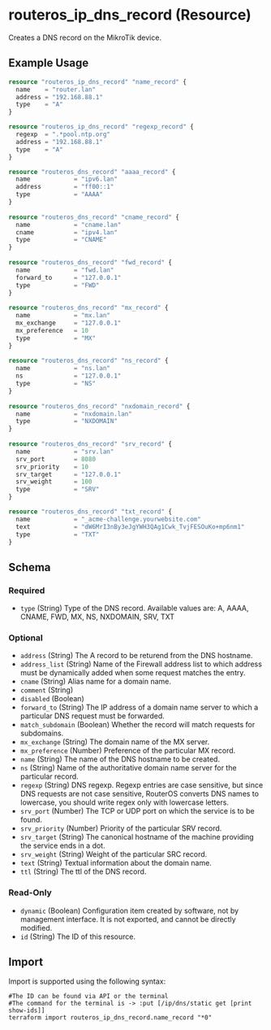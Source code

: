 # routeros_ip_dns_record (Resource)
Creates a DNS record on the MikroTik device.

## Example Usage
```terraform
resource "routeros_ip_dns_record" "name_record" {
  name    = "router.lan"
  address = "192.168.88.1"
  type    = "A"
}

resource "routeros_ip_dns_record" "regexp_record" {
  regexp  = ".*pool.ntp.org"
  address = "192.168.88.1"
  type    = "A"
}

resource "routeros_dns_record" "aaaa_record" {
  name            = "ipv6.lan"
  address         = "ff00::1"
  type            = "AAAA"
}
  
resource "routeros_dns_record" "cname_record" {
  name            = "cname.lan"
  cname           = "ipv4.lan"
  type            = "CNAME"
}
  
resource "routeros_dns_record" "fwd_record" {
  name            = "fwd.lan"
  forward_to      = "127.0.0.1"
  type            = "FWD"
}
  
resource "routeros_dns_record" "mx_record" {
  name            = "mx.lan"
  mx_exchange     = "127.0.0.1"
  mx_preference   = 10
  type            = "MX"
}
  
resource "routeros_dns_record" "ns_record" {
  name            = "ns.lan"
  ns              = "127.0.0.1"
  type            = "NS"
}
  
resource "routeros_dns_record" "nxdomain_record" {
  name            = "nxdomain.lan"
  type            = "NXDOMAIN"
}
  
resource "routeros_dns_record" "srv_record" {
  name            = "srv.lan"
  srv_port        = 8080
  srv_priority    = 10
  srv_target      = "127.0.0.1"
  srv_weight      = 100
  type            = "SRV"
}

resource "routeros_dns_record" "txt_record" {
  name            = "_acme-challenge.yourwebsite.com"
  text            = "dW6MrI3nBy3eJgYWH3QAg1Cwk_TvjFESOuKo+mp6nm1"
  type            = "TXT"
}
```

<!-- schema generated by tfplugindocs -->
## Schema

### Required

- `type` (String) Type of the DNS record. Available values are: A, AAAA, CNAME, FWD, MX, NS, NXDOMAIN, SRV, TXT

### Optional

- `address` (String) The A record to be returend from the DNS hostname.
- `address_list` (String) Name of the Firewall address list to which address must be dynamically added when some request matches the entry.
- `cname` (String) Alias name for a domain name.
- `comment` (String)
- `disabled` (Boolean)
- `forward_to` (String) The IP address of a domain name server to which a particular DNS request must be forwarded.
- `match_subdomain` (Boolean) Whether the record will match requests for subdomains.
- `mx_exchange` (String) The domain name of the MX server.
- `mx_preference` (Number) Preference of the particular MX record.
- `name` (String) The name of the DNS hostname to be created.
- `ns` (String) Name of the authoritative domain name server for the particular record.
- `regexp` (String) DNS regexp. Regexp entries are case sensitive, but since DNS requests are not case sensitive, RouterOS converts DNS names to lowercase, you should write regex only with lowercase letters.
- `srv_port` (Number) The TCP or UDP port on which the service is to be found.
- `srv_priority` (Number) Priority of the particular SRV record.
- `srv_target` (String) The canonical hostname of the machine providing the service ends in a dot.
- `srv_weight` (String) Weight of the particular SRC record.
- `text` (String) Textual information about the domain name.
- `ttl` (String) The ttl of the DNS record.

### Read-Only

- `dynamic` (Boolean) Configuration item created by software, not by management interface. It is not exported, and cannot be directly modified.
- `id` (String) The ID of this resource.

## Import
Import is supported using the following syntax:
```shell
#The ID can be found via API or the terminal
#The command for the terminal is -> :put [/ip/dns/static get [print show-ids]]
terraform import routeros_ip_dns_record.name_record "*0"
```
